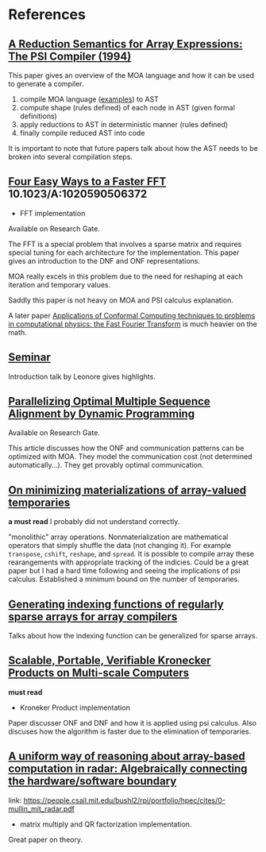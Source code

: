 # References

## [A Reduction Semantics for Array Expressions: The PSI Compiler (1994)](http://citeseerx.ist.psu.edu/viewdoc/summary?doi=10.1.1.54.4307)

This paper gives an overview of the MOA language and how it can be
used to generate a compiler. 

1. compile MOA language ([examples](../test_files/moa/)) to AST
2. compute shape (rules defined) of each node in AST (given formal definitions)
3. apply reductions to AST in deterministic manner (rules defined)
4. finally compile reduced AST into code

It is important to note that future papers talk about how the AST
needs to be broken into several compilation steps.

## [Four Easy Ways to a Faster FFT](https://doi.org/10.1023/A:1020590506372) 10.1023/A:1020590506372

 - FFT implementation

Available on Research Gate.

The FFT is a special problem that involves a sparse matrix and
requires special tuning for each architecture for the
implementation. This paper gives an introduction to the DNF and ONF
representations.

MOA really excels in this problem due to the need for reshaping at
each iteration and temporary values.

Saddly this paper is not heavy on MOA and PSI calculus explanation.

A later paper [Applications of Conformal Computing techniques to
problems in computational physics: the Fast Fourier
Transform](https://doi.org/10.1016/j.cpc.2005.02.004) is much heavier
on the math.

## [Seminar](https://www.albany.edu/CC05/)

Introduction talk by Leonore gives highlights.

## [Parallelizing Optimal Multiple Sequence Alignment by Dynamic Programming](https://doi.org/10.1109/ISPA.2008.93)

Available on Research Gate.

This article discusses how the ONF and communication patterns can be
optimized with MOA. They model the communication cost (not determined
automatically...). They get provably optimal communication.


## [On minimizing materializations of array-valued temporaries](https://doi.org/10.1145/1186632.1186637)

**a must read** I probably did not understand correctly.

"monolithic" array operations. Nonmaterialization are mathematical
operators that simply shuffle the data (not changing it). For example
`transpose`, `cshift`, `reshape`, and `spread`. It is possible to
compile array these rearangements with appropriate tracking of the
indicies. Could be a great paper but I had a hard time following and
seeing the implications of psi calculus. Established a minimum bound
on the number of temporaries.

## [Generating indexing functions of regularly sparse arrays for array compilers](http://citeseerx.ist.psu.edu/viewdoc/download?doi=10.1.1.53.7877&rep=rep1&type=pdf)

Talks about how the indexing function can be generalized for sparse arrays.

## [Scalable, Portable, Verifiable Kronecker Products on Multi-scale Computers](https://doi.org/10.1007/978-3-319-04280-0_14)

**must read**

- Kroneker Product implementation

Paper discusser ONF and DNF and how it is applied using psi calculus. Also discuses how the algorithm is faster due to the elimination of temporaries.

## [A uniform way of reasoning about array-based computation in radar: Algebraically connecting the hardware/software boundary](https://doi.org/10.1016/j.dsp.2005.02.003)

link: https://people.csail.mit.edu/bushl2/rpi/portfolio/hpec/cites/0-mullin_mit_radar.pdf

 - matrix multiply and QR factorization implementation.

Great paper on theory.



